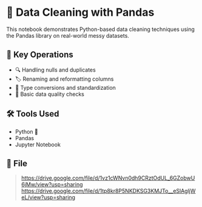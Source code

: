 # 🐼 Data Cleaning with Pandas

This notebook demonstrates Python-based data cleaning techniques using the Pandas library on real-world messy datasets.

## 🧹 Key Operations
- 🔍 Handling nulls and duplicates
- 🏷️ Renaming and reformatting columns
- 🔄 Type conversions and standardization
- 📌 Basic data quality checks

## 🛠️ Tools Used
- Python 🐍
- Pandas
- Jupyter Notebook

## 📁 File
> https://drive.google.com/file/d/1vz1cWNvn0dh9CRztOdUL_6GZobwU6jMw/view?usp=sharing
> https://drive.google.com/file/d/1tp8kr8P5NKDKSG3KMJTo__eSlAgljWeL/view?usp=sharing
